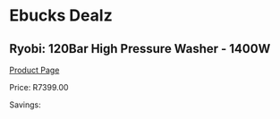 
# Ebucks Dealz
## Ryobi: 120Bar High Pressure Washer - 1400W
[Product Page](https://www.ebucks.com/web/shop/productSelected.do?prodId=335448853&catId=363410833)

Price: R7399.00

Savings: 


	